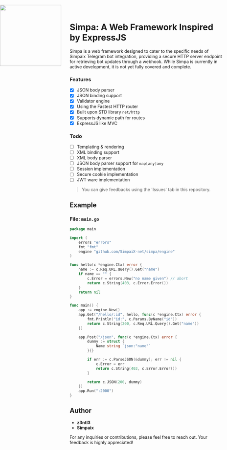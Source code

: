 <img src="https://github.com/SimpaiX-net/.github/assets/48758770/af960480-aa63-4be4-94bf-66d43453bb83" width="200" style="position: absolute; left:0;"><br>

# Simpa: A Web Framework Inspired by ExpressJS

Simpa is a web framework designed to cater to the specific needs of Simpaix Telegram bot integration, providing a secure HTTP server endpoint for retrieving bot updates through a webhook. While Simpa is currently in active development, it is not yet fully covered and complete.

### Features
- [x] JSON body parser 
- [x] JSON binding support 
- [x] Validator engine 
- [x] Using the Fastest HTTP router 
- [x] Built upon STD library ``net/http``
- [x] Supports dynamic path for routes
- [x] ExpressJS like MVC

### Todo
- [ ] Templating & rendering
- [ ] XML binding support
- [ ] XML body parser
- [ ] JSON body parser support for ``map[any]any``
- [ ] Session implementation
- [ ] Secure cookie implementation
- [ ] JWT ware implementation
> You can give feedbacks using the 'Issues' tab in this repository.

## Example

### File: `main.go`

```go
package main

import (
    errors "errors"
    fmt "fmt"
    engine "github.com/SimpaiX-net/simpa/engine"
)

func hello(c *engine.Ctx) error {
    name := c.Req.URL.Query().Get("name")
    if name == "" {
        c.Error = errors.New("no name given") // abort
        return c.String(403, c.Error.Error())
    }
    return nil
}

func main() {
    app := engine.New()
    app.Get("/hello/:id", hello, func(c *engine.Ctx) error {
        fmt.Println("id:", c.Params.ByName("id"))
        return c.String(200, c.Req.URL.Query().Get("name"))
    })

    app.Post("/json", func(c *engine.Ctx) error {
        dummy := struct {
            Name string `json:"name"`
        }{}

        if err := c.ParseJSON(&dummy); err != nil {
            c.Error = err
            return c.String(403, c.Error.Error())
        }

        return c.JSON(200, dummy)
    })
    app.Run(":2000")
}
```

## Author

- **z3ntl3**
- **Simpaix**

For any inquiries or contributions, please feel free to reach out. Your feedback is highly appreciated!
